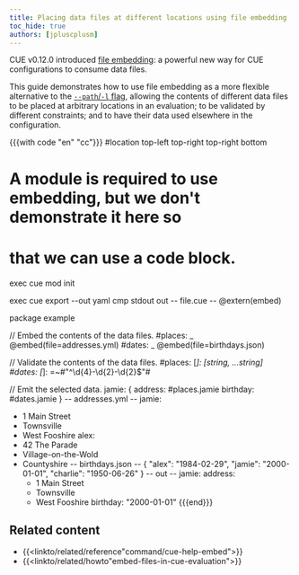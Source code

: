 ```yaml
---
title: Placing data files at different locations using file embedding
toc_hide: true
authors: [jpluscplusm]
---
```


CUE v0.12.0 introduced
[file embedding]({{<relref"docs/reference/command/cue-help-embed">}}):
a powerful new way for CUE configurations to consume data files.

This guide demonstrates how to use file embedding as a more flexible
alternative to the
[`--path`/`-l` flag]({{<relref"docs/concept/using-the-cue-export-command/inputs/#non-cue-data-location">}}),
allowing the contents of different data files to be placed at arbitrary
locations in an evaluation; to be validated by different constraints; and to
have their data used elsewhere in the configuration.

{{{with code "en" "cc"}}}
#location top-left top-right top-right bottom
# A module is required to use embedding, but we don't demonstrate it here so
# that we can use a code block.
exec cue mod init

exec cue export --out yaml
cmp stdout out
-- file.cue --
@extern(embed)

package example

// Embed the contents of the data files.
#places: _ @embed(file=addresses.yml)
#dates:  _ @embed(file=birthdays.json)

// Validate the contents of the data files.
#places: [_]: [string, ...string]
#dates: [_]: =~#"^\d{4}-\d{2}-\d{2}$"#

// Emit the selected data.
jamie: {
	address:  #places.jamie
	birthday: #dates.jamie
}
-- addresses.yml --
jamie:
  - 1 Main Street
  - Townsville
  - West Fooshire
alex:
  - 42 The Parade
  - Village-on-the-Wold
  - Countyshire
-- birthdays.json --
{
    "alex": "1984-02-29",
    "jamie": "2000-01-01",
    "charlie": "1950-06-26"
}
-- out --
jamie:
  address:
    - 1 Main Street
    - Townsville
    - West Fooshire
  birthday: "2000-01-01"
{{{end}}}

## Related content

- {{<linkto/related/reference"command/cue-help-embed">}}
- {{<linkto/related/howto"embed-files-in-cue-evaluation">}}
